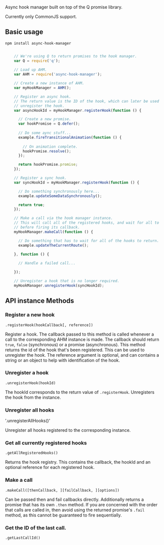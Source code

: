 Async hook manager built on top of the Q promise library.

Currently only CommonJS support.

## Basic usage

`npm install async-hook-manager`

```javascript

    // We're using Q to return promises to the hook manager.
    var Q = require('q');
    
    // Load up AHM.
    var AHM = require('async-hook-manager');

    // Create a new instance of AHM.
    var myHookManager = AHM();

    // Register an async hook.
    // The return value is the ID of the hook, which can later be used to
    // unregister the hook.
    var asyncHookId = myHookManager.registerHook(function () {

      // Create a new promise.
      var hookPromise = Q.defer();
      
      // Do some aync stuff...
      example.fireTransitionalAnimation(function () {
        
        // On animation complete.
        hookPromise.resolve();
      });

      return hookPromise.promise;
    });

    // Register a sync hook.
    var syncHookId = myHookManager.registerHook(function () {

      // Do something synchronously here...
      example.updateSomeDataSynchronously();

      return true;
    });

    // Make a call via the hook manager instance.
    // This will call all of the registered hooks, and wait for all to respond
    // before firing its callback.
    myHookManager.makeCall(function () {

      // Do something that has to wait for all of the hooks to return.
      example.updateTheCurrentRoute();

    }, function () {
      
      // Handle a failed call...

    });

    // Unregister a hook that is no longer required.
    myHookManager.unregisterHook(syncHookId);

```

## API instance Methods

### Register a new hook
`.registerHook(hookCallback[, reference])`

Register a hook. The callback passed to this method is called whenever a call to the corresponding AHM instance is made. The callback should return `true`, `false` (synchronous) or a promise (asynchronous). This method returns the id of the hook that's been registered. This can be used to unregister the hook. The reference argument is optional, and can contains a string or an object to help with identification of the hook.

### Unregister a hook
`.unregisterHook(hookId)`

The hookId corresponds to the return value of `.registerHook`. Unregisters the hook from the instance.

### Unregister all hooks
'.unregisterAllHooks()'

Unregister all hooks registered to the corresponding instance.

### Get all currently registered hooks
`.getAllRegisteredHooks()`

Returns the hook registry. This contains the callback, the hookId and an optional reference for each registered hook.

### Make a call
`.makeCall([thenCallback, ][failCallback, ][options])`

Can be passed then and fail callbacks directly. Additionally returns a promise that has its own `.then` method. If you are concerned with the order that calls are called in, then avoid using the returned promise's `.fail` method, as this cannot be guaranteed to fire sequentially. 

### Get the ID of the last call.
`.getLastCallId()`
